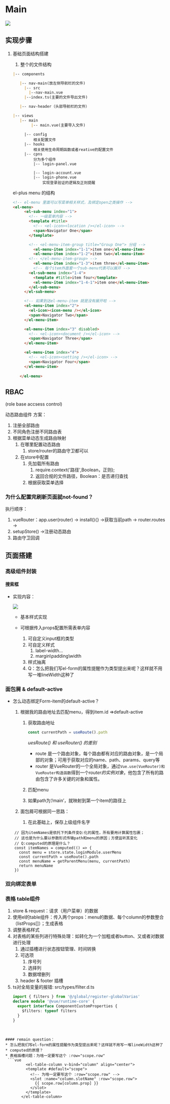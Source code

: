# Main

<img src='./img/mainPage.png'/>

## 实现步骤

1. 基础页面结构搭建
   1. 整个的文件结构

   ```md
   |-- components

      |-- nav-main(放左侧导航栏的文件)
        |-- src
          |--nav-main.vue
        |--index.ts(主要的文件导出文件)

      |-- nav-header（头部导航栏的文件）

   |-- views
      |-- main
           |-- main.vue(主要导入文件)
   ```

   ```
        |-- config 
            相关配置文件
        |-- hooks 
            相关使用生命周期函数或者reative的配置文件
        |-- cpns
            分为多个组件
            |-- login-panel.vue
                
            |-- login-account.vue 
            |-- login-phone.vue
                实现登录验证的逻辑及正则提醒
   ```

   el-plus menu 的结构

   ``` html
   <!-- el-menu 里面可以写菜单相关样式，及绑定open之类操作 -->
   <el-menu>
        <el-sub-menu index="1">
          <!-- 一级菜单内容 -->
          <template #title>
            <!-- <el-icon><location /></el-icon> -->
            <span>Navigator One</span>
          </template>

          <!-- <el-menu-item-group title="Group One"> 分组 -->
            <el-menu-item index="1-1">item one</el-menu-item>
            <el-menu-item index="1-2">item two</el-menu-item>
          <!-- </el-menu-item-group> -->
            <el-menu-item index="1-3">item three</el-menu-item>
            <!-- 每个item外面套一个sub-menu代表可以展开 -->
          <el-sub-menu index="1-4">
            <template #title>item four</template>
            <el-menu-item index="1-4-1">item one</el-menu-item>
          </el-sub-menu>
        </el-sub-menu>

        <!-- 如果到达el-menu-item 就是没有展开啦 -->
        <el-menu-item index="2">
          <el-icon><icon-menu /></el-icon>
          <span>Navigator Two</span>
        </el-menu-item>

        <el-menu-item index="3" disabled>
          <!-- <el-icon><document /></el-icon> -->
          <span>Navigator Three</span>
        </el-menu-item>

        <el-menu-item index="4">
          <!-- <el-icon><setting /></el-icon> -->
          <span>Navigator Four</span>
        </el-menu-item>
        
      </el-menu>
      ```

## RBAC

(role base accsess control)

动态路由组件
方案：

1. 注册全部路由
2. 不同角色注册不同路由表
3. 根据菜单动态生成路由映射
   1. 在哪里配置动态路由
      1. store/router的路由守卫都可以
   2. 在store中配置
      1. 先加载所有路由
         1. require.context('路径',Boolean，正则);
         2. 返回合规的文件路径，Boolean：是否递归查找
      2. 根据获取菜单选择

### 为什么配置完刷新页面就not-found？

执行顺序：

1. vueRouter：app.user(router) -> install(){} ->获取当前path -> router.routes ->
2. setupStore() ->注册动态路由
3. 路由守卫回调


## 页面搭建

### 高级组件封装

#### 搜索框

* 实现内容：

  <img src='./img/main-search-component.png'>

  * 基本样式实现


  * 可根据传入props配置所需表单内容
    1. 可自定义input框的类型
    2. 可自定义样式
       1. label-width...
       2. margin\padding\width
    3. 样式抽离
    4. Q：怎么把我们写el-form的属性提醒作为类型提出来呢？这样就不用写一堆lineWidth这种了
   
### 面包屑 & default-active
  * 怎么动态绑定Form-item的default-active？
    1. 根据我的路由地址去匹配menu，得到item.id =>default-active
       1. 获取路由地址
          ```ts
          const currentPath = useRoute().path
          ```

          *uesRoute() 和 useRouter() 的差别*
             * route 是一个路由对象，每个路由都有对应的路由对象，是一个局部的对象；可用于获取对应的name、path、params、query等
             * router 是VueRouter的一个全局对象，通过`Vue.use(VueRouter)和VueRouter构造函数`得到一个*router的实例对象*，他包含了所有的路由包含了许多关键的对象和属性。

       2. 匹配menu
       3. 如果path为‘/main’，就映射到第一个item的路径上


    2. 面包屑可根据同一思路：
       1. 在此基础上，保存上级组件名字

```vue
    // 因为itemNames是依托下列条件变Q:化的属性，所有要用计算属性包裹；
    // 这也是为什么要以参数形式传输path和menu的原因；方便监听其变化
    // Q:computed的原理是什么？
    const itemNames = computed(() => {
      const menu = store.state.loginModule.userMenu
      const currentPath = useRoute().path
      const menuName = getParentMenu(menu, currentPath)
      return menuName
    })
```

### 双向绑定表单

### 表格 table组件
1. store & request：请求（用户菜单）的数据
2. 使用el的table组件：传入两个props：menu的数据、每个column的参数整合（listProps[]）；生成表格
3. 调整表格样式
4. 对表格的某些列进行特殊处理：如转化为一个加粗或者button、又或者对数据进行处理
   1. 通过插槽进行状态按钮管理、时间转换
   2. 可选项
      1. 序号列
      2. 选择列
      3. 数据增删列
   3. header & footer 插槽
5. ts对全局变量的报错: src/types/filter.d.ts
   ```ts
   import { filters } from '@/global/register-globalVarias'
   declare module '@vue/runtime-core' {
     export interface ComponentCustomProperties {
       $filters: typeof filters
     }
   }
 ```
   

#### remain question：
* 怎么把我们写el-form的属性提醒作为类型提出来呢？这样就不用写一堆lineWidth这种了
* computed的原理？
* 表格插槽问题：为啥一定要写这个 :row="scope.row"
  ```vue
          <el-table-column v-bind="column" align="center">
          <template #default="scope">
            <!-- 为啥一定要写这个 :row="scope.row" -->
            <slot :name="column.slotName" :row="scope.row">
              {{ scope.row[column.prop] }}
            </slot>
          </template>
        </el-table-column>
  ```
